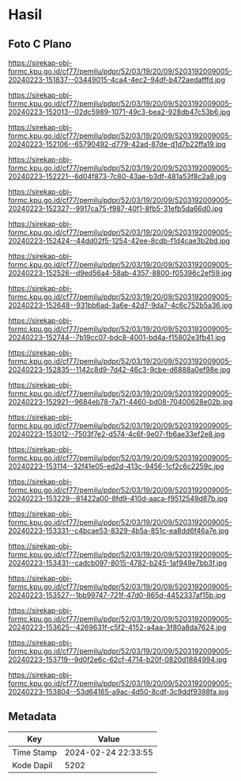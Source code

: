 # Hasil

## Foto C Plano

https://sirekap-obj-formc.kpu.go.id/cf77/pemilu/pdpr/52/03/19/20/09/5203192009005-20240223-151837--03449015-4ca4-4ec2-94df-b472aedafffd.jpg

https://sirekap-obj-formc.kpu.go.id/cf77/pemilu/pdpr/52/03/19/20/09/5203192009005-20240223-152013--02dc5989-1071-49c3-bea2-928db47c53b6.jpg

https://sirekap-obj-formc.kpu.go.id/cf77/pemilu/pdpr/52/03/19/20/09/5203192009005-20240223-152106--65790492-d779-42ad-87de-d1d7b22ffa19.jpg

https://sirekap-obj-formc.kpu.go.id/cf77/pemilu/pdpr/52/03/19/20/09/5203192009005-20240223-152221--6d04f873-7c80-43ae-b3df-481a53f8c2a8.jpg

https://sirekap-obj-formc.kpu.go.id/cf77/pemilu/pdpr/52/03/19/20/09/5203192009005-20240223-152327--9917ca75-f987-40f1-8fb5-31efb5da66d0.jpg

https://sirekap-obj-formc.kpu.go.id/cf77/pemilu/pdpr/52/03/19/20/09/5203192009005-20240223-152424--44dd02f5-1254-42ee-8cdb-f1d4cae3b2bd.jpg

https://sirekap-obj-formc.kpu.go.id/cf77/pemilu/pdpr/52/03/19/20/09/5203192009005-20240223-152526--d9ed56a4-58ab-4357-8800-f05396c2ef59.jpg

https://sirekap-obj-formc.kpu.go.id/cf77/pemilu/pdpr/52/03/19/20/09/5203192009005-20240223-152648--931bb6ad-3a6e-42d7-9da7-4c6c752b5a36.jpg

https://sirekap-obj-formc.kpu.go.id/cf77/pemilu/pdpr/52/03/19/20/09/5203192009005-20240223-152744--7b19cc07-bdc8-4001-bd4a-f15802e3fb41.jpg

https://sirekap-obj-formc.kpu.go.id/cf77/pemilu/pdpr/52/03/19/20/09/5203192009005-20240223-152835--1142c8d9-7d42-46c3-9cbe-d6888a0ef98e.jpg

https://sirekap-obj-formc.kpu.go.id/cf77/pemilu/pdpr/52/03/19/20/09/5203192009005-20240223-152921--9684eb78-7a71-4460-bd08-70400628e02b.jpg

https://sirekap-obj-formc.kpu.go.id/cf77/pemilu/pdpr/52/03/19/20/09/5203192009005-20240223-153012--7503f7e2-d574-4c6f-9e07-fb6ae33ef2e8.jpg

https://sirekap-obj-formc.kpu.go.id/cf77/pemilu/pdpr/52/03/19/20/09/5203192009005-20240223-153114--32f41e05-ed2d-413c-9456-1cf2c6c2259c.jpg

https://sirekap-obj-formc.kpu.go.id/cf77/pemilu/pdpr/52/03/19/20/09/5203192009005-20240223-153229--81422a00-8fd9-410d-aaca-f9512549d87b.jpg

https://sirekap-obj-formc.kpu.go.id/cf77/pemilu/pdpr/52/03/19/20/09/5203192009005-20240223-153331--c4bcae53-8329-4b5a-851c-ea8dd6f46a7e.jpg

https://sirekap-obj-formc.kpu.go.id/cf77/pemilu/pdpr/52/03/19/20/09/5203192009005-20240223-153431--cadcb097-8015-4782-b245-1af949e7bb3f.jpg

https://sirekap-obj-formc.kpu.go.id/cf77/pemilu/pdpr/52/03/19/20/09/5203192009005-20240223-153527--1bb99747-721f-47d0-865d-4452337af15b.jpg

https://sirekap-obj-formc.kpu.go.id/cf77/pemilu/pdpr/52/03/19/20/09/5203192009005-20240223-153625--4269631f-c5f2-4152-a4aa-3f80a8da7624.jpg

https://sirekap-obj-formc.kpu.go.id/cf77/pemilu/pdpr/52/03/19/20/09/5203192009005-20240223-153719--9d0f2e6c-62cf-4714-b20f-0820d1884994.jpg

https://sirekap-obj-formc.kpu.go.id/cf77/pemilu/pdpr/52/03/19/20/09/5203192009005-20240223-153804--53d64165-a9ac-4d50-8cdf-3c9ddf9398fa.jpg


## Metadata

| Key        | Value               |
| ---------- | ------------------- |
| Time Stamp | 2024-02-24 22:33:55 |
| Kode Dapil | 5202                |



